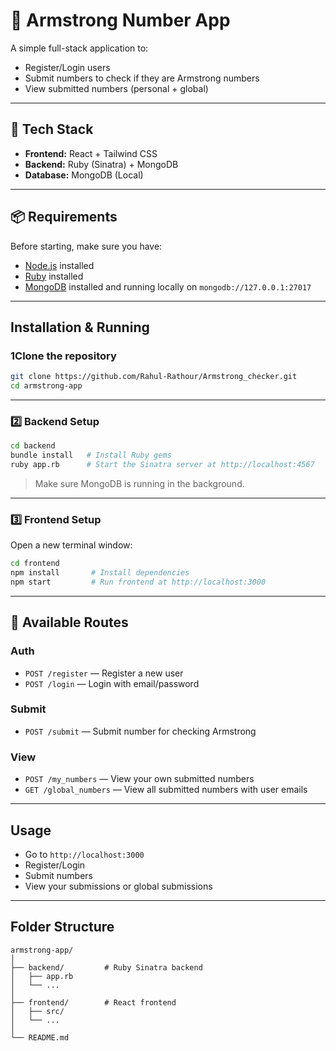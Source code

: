 # 📘 Armstrong Number App

A simple full-stack application to:
- Register/Login users
- Submit numbers to check if they are Armstrong numbers
- View submitted numbers (personal + global)

---

## 🧠 Tech Stack

- **Frontend:** React + Tailwind CSS
- **Backend:** Ruby (Sinatra) + MongoDB
- **Database:** MongoDB (Local)

---

## 📦 Requirements

Before starting, make sure you have:

- [Node.js](https://nodejs.org/) installed  
- [Ruby](https://www.ruby-lang.org/) installed  
- [MongoDB](https://www.mongodb.com/) installed and running locally on `mongodb://127.0.0.1:27017`

---

##  Installation & Running

### 1️Clone the repository

```bash
git clone https://github.com/Rahul-Rathour/Armstrong_checker.git
cd armstrong-app
```

---

### 2️⃣ Backend Setup

```bash
cd backend
bundle install   # Install Ruby gems
ruby app.rb      # Start the Sinatra server at http://localhost:4567
```

>  Make sure MongoDB is running in the background.

---

### 3️⃣ Frontend Setup

Open a new terminal window:

```bash
cd frontend
npm install       # Install dependencies
npm start         # Run frontend at http://localhost:3000
```

---

## 🔗 Available Routes

### Auth
- `POST /register` — Register a new user
- `POST /login` — Login with email/password

### Submit
- `POST /submit` — Submit number for checking Armstrong

### View
- `POST /my_numbers` — View your own submitted numbers
- `GET /global_numbers` — View all submitted numbers with user emails

---

## Usage

- Go to `http://localhost:3000`
- Register/Login
- Submit numbers
- View your submissions or global submissions

---

## Folder Structure

```
armstrong-app/
│
├── backend/         # Ruby Sinatra backend
│   ├── app.rb
│   └── ...
│
├── frontend/        # React frontend
│   ├── src/
│   └── ...
│
└── README.md
```
